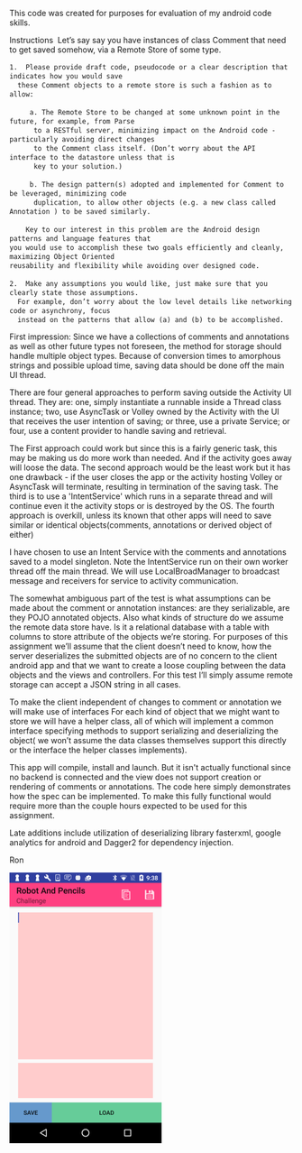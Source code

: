 This code was created for purposes for evaluation of my android code skills.

Instructions 
Let’s say say you have instances of class Comment that need to get saved somehow, via a Remote Store
of some type.

	1.	Please provide draft code, pseudo­code or a clear description that indicates how you would save
      these Comment objects to a remote store is such a fashion as to allow:

	     a.	The Remote Store to be changed at some unknown point in the future, for example, from Parse
          to a RESTful server, minimizing impact on the Android code ­ particularly avoiding direct changes
          to the Comment class itself. (Don’t worry about the API interface to the datastore unless that is
          key to your solution.)  

	     b.	The design pattern(s) adopted and implemented for Comment to be leveraged, minimizing code
          duplication, to allow other objects (e.g. a new class called Annotation ) to be saved similarly.  

		Key to our interest in this problem are the Android design patterns and language features that
    you would use to accomplish these two goals efficiently and cleanly, maximizing Object Oriented
    reusability and flexibility while avoiding over­ designed code.  

	2.	Make any assumptions you would like, just make sure that you clearly state those assumptions.
      For example, don’t worry about the low level details like networking code or asynchrony, focus
      instead on the patterns that allow (a) and (b) to be accomplished.  


First impression: Since we have a collections of comments and annotations as well as other future types not foreseen, the method for storage should handle multiple object types. Because of conversion times to amorphous strings and possible upload time, saving data should be done off the main UI thread.

There are four general approaches to perform saving outside the Activity UI thread.  They are: one, simply instantiate a runnable inside a Thread class instance;  two, use AsyncTask or Volley owned by the Activity with the UI that receives the user intention of saving;  or three, use a private Service;  or four, use a content provider to handle saving and retrieval.  

The First approach could work but since this is a fairly generic task, this may be making us do more work than needed. And if the activity goes away will loose the data.
The second approach would be the least work but it has one drawback - if the user closes the app or the activity hosting Volley or AsyncTask will terminate, resulting in termination of the saving task.
The third is to use a 'IntentService' which runs in a separate thread and will continue even it the activity stops or is destroyed by the OS.
The fourth approach is overkill, unless its known that other apps will need to save similar or identical objects(comments, annotations or derived object of either)

I have chosen to use an Intent Service with the comments and annotations saved to a model singleton.  Note the IntentService run on their own worker thread off the main thread.  We will use LocalBroadManager to broadcast message and receivers for service to activity communication.

The somewhat ambiguous part of the test is what assumptions can be made about the comment or annotation instances:  are they serializable, are they POJO annotated objects.  Also what kinds of structure do we assume the remote data store have. Is it a relational database with a table with columns to store attribute of the objects we’re storing.  For purposes of this assignment we’ll assume that the client doesn’t need to know, how the server deserializes the submitted objects are of no concern to the client android app and that we want to create a loose coupling between the data objects and the views and controllers.  For this test I’ll simply assume remote storage can accept a JSON string in all cases.

To make the client independent of changes to comment or annotation we will make use of interfaces  For each kind of object that we might want to store we will have a helper class, all of which will implement a common interface specifying methods to support serializing and deserializing the object( we won’t assume the data classes themselves support this directly or the interface the helper classes implements).

This app will compile, install and launch.  But it isn't actually functional since no backend is connected and the view does not support creation or rendering of comments or annotations.  The code here simply demonstrates how the spec can be implemented.  To make this fully functional would require more than the couple hours expected to be used for this assignment.

Late additions include utilization of deserializing library fasterxml, google analytics for android and Dagger2 for dependency injection.

Ron

![Alt text](/Screenshot.png?raw=true "See Screenshot : Screenshot.png")
